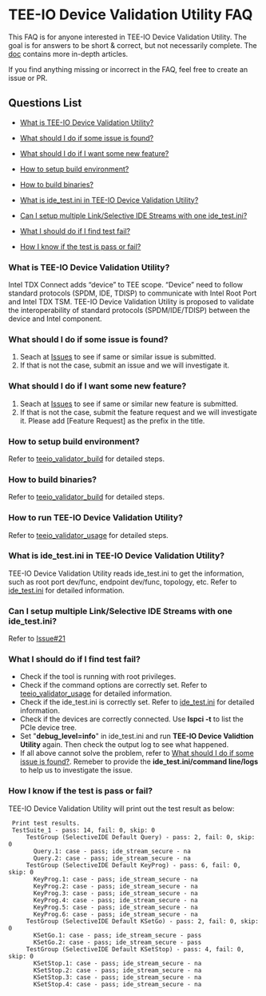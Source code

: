 # TEE-IO Device Validation Utility FAQ

This FAQ is for anyone interested in TEE-IO Device Validation Utility. The goal is for answers to be short & correct, but not necessarily complete. The [doc](../doc/) contains more in-depth articles.

If you find anything missing or incorrect in the FAQ, feel free to create an issue or PR.

## Questions List
- [What is TEE-IO Device Validation Utility?](#what-is-tee-io-device-validation-utility)

- [What should I do if some issue is found?](#what-should-i-do-if-some-issue-is-found)

- [What should I do if I want some new feature?](#what-should-i-do-if-i-want-some-new-feature)

- [How to setup build environment?](#how-to-setup-build-environment)

- [How to build binaries?](#how-to-build-binaries)

- [What is ide_test.ini in TEE-IO Device Validation Utility?](#what-is-ide_testini-in-tee-io-device-validation-utility)

- [Can I setup multiple Link/Selective IDE Streams with one ide_test.ini?](#can-i-setup-multiple-linkselective-ide-streams-with-one-ide_testini)

- [What I should do if I find test fail?](#what-i-should-do-if-i-find-test-fail)

- [How I know if the test is pass or fail?](#how-i-know-if-the-test-is-pass-or-fail)

### What is TEE-IO Device Validation Utility?
Intel TDX Connect adds “device” to TEE scope. “Device” need to follow standard protocols (SPDM, IDE, TDISP) to communicate with Intel Root Port and Intel TDX TSM. 
TEE-IO Device Validation Utility is proposed to validate the interoperability of standard protocols (SPDM/IDE/TDISP) between the device and Intel component.

### What should I do if some issue is found?
1. Seach at [Issues](https://github.com/intel/tee-io-validator/issues) to see if same or similar issue is submitted.
2. If that is not the case, submit an issue and we will investigate it.

### What should I do if I want some new feature?
1. Seach at [Issues](https://github.com/intel/tee-io-validator/issues) to see if same or similar new feature is submitted.
2. If that is not the case, submit the feature request and we will investigate it. Please add [Feature Request] as the prefix in the title.

### How to setup build environment?
Refer to [teeio_validator_build](./teeio_validator_build.md/#setup-build-environment) for detailed steps.

### How to build binaries?
Refer to [teeio_validator_build](./teeio_validator_build.md/#build-binaries) for detailed steps.

### How to run TEE-IO Device Validation Utility?
Refer to [teeio_validator_usage](./teeio_validator_usage.md) for detailed steps.

### What is ide_test.ini in TEE-IO Device Validation Utility?
TEE-IO Device Validation Utility reads ide_test.ini to get the information, such as root port dev/func, endpoint dev/func, topology, etc. Refer to [ide_test.ini](./ide_test_ini.md) for detailed information.

### Can I setup multiple Link/Selective IDE Streams with one ide_test.ini?
Refer to [Issue#21](https://github.com/intel/tee-io-validator/issues/21)

### What I should do if I find test fail?
- Check if the tool is running with root privileges.
- Check if the command options are correctly set. Refer to [teeio_validator_usage](./teeio_validator_usage.md) for detailed information.
- Check if the ide_test.ini is correctly set. Refer to [ide_test.ini](./ide_test_ini.md) for detailed information.
- Check if the devices are correctly connected. Use **lspci -t** to list the PCIe device tree.
- Set "**debug_level=info**" in ide_test.ini and run **TEE-IO Device Validtion Utility** again. Then check the output log to see what happened.
- If all above cannot solve the problem, refer to [What should I do if some issue is found?](#what-should-i-do-if-some-issue-is-found). Remeber to provide the **ide_test.ini/command line/logs** to help us to investigate the issue.

### How I know if the test is pass or fail?
TEE-IO Device Validation Utility will print out the test result as below:
```
 Print test results.
 TestSuite_1 - pass: 14, fail: 0, skip: 0
     TestGroup (SelectiveIDE Default Query) - pass: 2, fail: 0, skip: 0
       Query.1: case - pass; ide_stream_secure - na
       Query.2: case - pass; ide_stream_secure - na
     TestGroup (SelectiveIDE Default KeyProg) - pass: 6, fail: 0, skip: 0
       KeyProg.1: case - pass; ide_stream_secure - na
       KeyProg.2: case - pass; ide_stream_secure - na
       KeyProg.3: case - pass; ide_stream_secure - na
       KeyProg.4: case - pass; ide_stream_secure - na
       KeyProg.5: case - pass; ide_stream_secure - na
       KeyProg.6: case - pass; ide_stream_secure - na
     TestGroup (SelectiveIDE Default KSetGo) - pass: 2, fail: 0, skip: 0
       KSetGo.1: case - pass; ide_stream_secure - pass
       KSetGo.2: case - pass; ide_stream_secure - pass
     TestGroup (SelectiveIDE Default KSetStop) - pass: 4, fail: 0, skip: 0
       KSetStop.1: case - pass; ide_stream_secure - na
       KSetStop.2: case - pass; ide_stream_secure - na
       KSetStop.3: case - pass; ide_stream_secure - na
       KSetStop.4: case - pass; ide_stream_secure - na
```